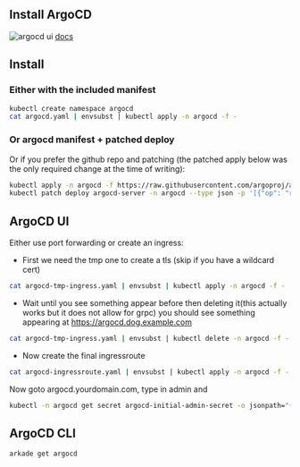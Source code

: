 ## Install ArgoCD
![argocd ui](/img/argo)
[docs](https://argoproj.github.io/argo-cd/getting_started/)  


## Install
### Either with the included manifest
```bash
kubectl create namespace argocd
cat argocd.yaml | envsubst | kubectl apply -n argocd -f -
```
### Or argocd manifest + patched deploy
Or if you prefer the github repo and patching (the patched apply below was the only required change at the time of writing):  
```bash
kubectl apply -n argocd -f https://raw.githubusercontent.com/argoproj/argo-cd/stable/manifests/install.yaml  
kubectl patch deploy argocd-server -n argocd --type json -p '[{"op": "replace", "path": "/spec/template/spec/containers/0/command", "value": ["argocd-server", "--insecure", "--staticassets","/shared/app"]}]'  
```

## ArgoCD UI
Either use port forwarding or create an ingress:

* First we need the tmp one to create a tls (skip if you have a wildcard cert)  
```bash
cat argocd-tmp-ingress.yaml | envsubst | kubectl apply -n argocd -f -
```
* Wait until you see something appear before then deleting it(this actually works but it does not allow for grpc) you should see something appearing at <a href="https://argocd.dog.example.com" target="_blank">https://argocd.dog.example.com</a>

```bash
cat argocd-tmp-ingress.yaml | envsubst | kubectl delete -n argocd -f -
```
* Now create the final ingressroute
```bash
cat argocd-ingressroute.yaml | envsubst | kubectl apply -n argocd -f -
```

Now goto argocd.yourdomain.com, type in admin and 
```bash
kubectl -n argocd get secret argocd-initial-admin-secret -o jsonpath="{.data.password}" | base64 -d && echo  
```

## ArgoCD CLI
```bash
arkade get argocd
```